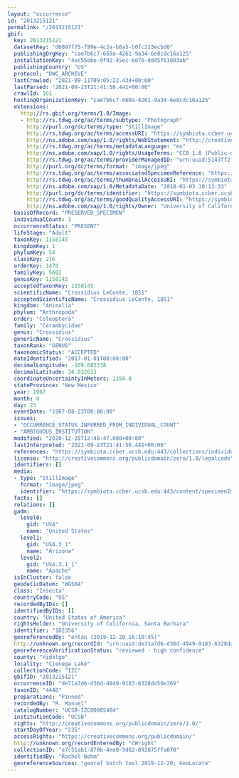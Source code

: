 ```yaml
---
layout: "occurrence"
id: "2013215121"
permalink: "/2013215121"
gbif:
  key: 2013215121
  datasetKey: "d6097f75-f99e-4c2a-b8a5-b0fc213ecbd0"
  publishingOrgKey: "cae7b6c7-669a-4261-9a34-6e8cdc16a125"
  installationKey: "4ec55ebe-9f92-45ec-b076-dd45f61003ab"
  publishingCountry: "US"
  protocol: "DWC_ARCHIVE"
  lastCrawled: "2021-09-11T09:05:22.434+00:00"
  lastParsed: "2021-09-23T21:41:56.441+00:00"
  crawlId: 161
  hostingOrganizationKey: "cae7b6c7-669a-4261-9a34-6e8cdc16a125"
  extensions:
    http://rs.gbif.org/terms/1.0/Image:
    - http://rs.tdwg.org/ac/terms/subtype: "Photograph"
      http://purl.org/dc/terms/type: "StillImage"
      http://rs.tdwg.org/ac/terms/accessURI: "https://symbiota.ccber.ucsb.edu:443/content/specimenImages/UCSB_IZC/UCSB-IZC00005/UCSB-IZC00005484_lg.jpg"
      http://ns.adobe.com/xap/1.0/rights/WebStatement: "http://creativecommons.org/publicdomain/zero/1.0/"
      http://rs.tdwg.org/ac/terms/metadataLanguage: "en"
      http://ns.adobe.com/xap/1.0/rights/UsageTerms: "CC0 1.0 (Public-domain)"
      http://rs.tdwg.org/ac/terms/providerManagedID: "urn:uuid:5143ff2f-e637-4c71-b914-391271ed9702"
      http://purl.org/dc/terms/format: "image/jpeg"
      http://rs.tdwg.org/ac/terms/associatedSpecimenReference: "https://symbiota.ccber.ucsb.edu:443/collections/individual/index.php?occid=102356"
      http://rs.tdwg.org/ac/terms/thumbnailAccessURI: "https://symbiota.ccber.ucsb.edu:443/content/specimenImages/UCSB_IZC/UCSB-IZC00005/UCSB-IZC00005484_tn.jpg"
      http://ns.adobe.com/xap/1.0/MetadataDate: "2018-01-03 10:13:33"
      http://purl.org/dc/terms/identifier: "https://symbiota.ccber.ucsb.edu:443/content/specimenImages/UCSB_IZC/UCSB-IZC00005/UCSB-IZC00005484_lg.jpg"
      http://rs.tdwg.org/ac/terms/goodQualityAccessURI: "https://symbiota.ccber.ucsb.edu:443/content/specimenImages/UCSB_IZC/UCSB-IZC00005/UCSB-IZC00005484.jpg"
      http://ns.adobe.com/xap/1.0/rights/Owner: "University of California, Santa Barbara"
  basisOfRecord: "PRESERVED_SPECIMEN"
  individualCount: 1
  occurrenceStatus: "PRESENT"
  lifeStage: "Adult"
  taxonKey: 1158145
  kingdomKey: 1
  phylumKey: 54
  classKey: 216
  orderKey: 1470
  familyKey: 5602
  genusKey: 1158145
  acceptedTaxonKey: 1158145
  scientificName: "Crossidius LeConte, 1851"
  acceptedScientificName: "Crossidius LeConte, 1851"
  kingdom: "Animalia"
  phylum: "Arthropoda"
  order: "Coleoptera"
  family: "Cerambycidae"
  genus: "Crossidius"
  genericName: "Crossidius"
  taxonRank: "GENUS"
  taxonomicStatus: "ACCEPTED"
  dateIdentified: "2017-01-01T00:00:00"
  decimalLongitude: -109.685338
  decimalLatitude: 34.032633
  coordinateUncertaintyInMeters: 1350.0
  stateProvince: "New Mexico"
  year: 1967
  month: 8
  day: 23
  eventDate: "1967-08-23T00:00:00"
  issues:
  - "OCCURRENCE_STATUS_INFERRED_FROM_INDIVIDUAL_COUNT"
  - "AMBIGUOUS_INSTITUTION"
  modified: "2020-12-28T12:48:47.000+00:00"
  lastInterpreted: "2021-09-23T21:41:56.441+00:00"
  references: "https://symbiota.ccber.ucsb.edu:443/collections/individual/index.php?occid=102356"
  license: "http://creativecommons.org/publicdomain/zero/1.0/legalcode"
  identifiers: []
  media:
  - type: "StillImage"
    format: "image/jpeg"
    identifier: "https://symbiota.ccber.ucsb.edu:443/content/specimenImages/UCSB_IZC/UCSB-IZC00005/UCSB-IZC00005484_lg.jpg"
  facts: []
  relations: []
  gadm:
    level0:
      gid: "USA"
      name: "United States"
    level1:
      gid: "USA.3_1"
      name: "Arizona"
    level2:
      gid: "USA.3.1_1"
      name: "Apache"
  isInCluster: false
  geodeticDatum: "WGS84"
  class: "Insecta"
  countryCode: "US"
  recordedByIDs: []
  identifiedByIDs: []
  country: "United States of America"
  rightsHolder: "University of California, Santa Barbara"
  identifier: "102356"
  georeferencedBy: "entan (2019-12-20 16:10:45)"
  http://unknown.org/recordId: "urn:uuid:de71a7d6-d36d-4949-9183-6328da50e369"
  georeferenceVerificationStatus: "reviewed - high confidence"
  county: "Hidalgo"
  locality: "Cienega Lake"
  collectionCode: "IZC"
  gbifID: "2013215121"
  occurrenceID: "de71a7d6-d36d-4949-9183-6328da50e369"
  taxonID: "4448"
  preparations: "Pinned"
  recordedBy: "R. Manuel"
  catalogNumber: "UCSB-IZC00005484"
  institutionCode: "UCSB"
  rights: "http://creativecommons.org/publicdomain/zero/1.0/"
  startDayOfYear: "235"
  accessRights: "https://creativecommons.org/publicdomain/"
  http://unknown.org/recordEnteredBy: "CWright"
  collectionID: "e7c51ab1-870b-4ee8-9d62-092875ffa870"
  identifiedBy: "Rachel Behm"
  georeferenceSources: "georef batch tool 2019-12-20; GeoLocate"
---
```


